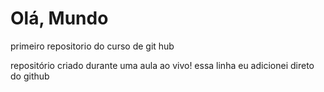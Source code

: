# Olá, Mundo
 primeiro repositorio do curso de git hub

repositório criado durante uma aula ao vivo!
 essa linha eu adicionei direto do github
